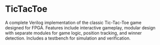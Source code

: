 # TicTacToe
A complete Verilog implementation of the classic Tic-Tac-Toe game designed for FPGA. Features include interactive gameplay, modular design with separate modules for game logic, position tracking, and winner detection. Includes a testbench for simulation and verification.
